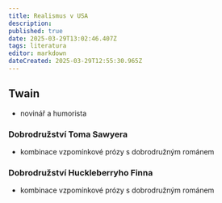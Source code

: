 ```yaml
---
title: Realismus v USA
description: 
published: true
date: 2025-03-29T13:02:46.407Z
tags: literatura
editor: markdown
dateCreated: 2025-03-29T12:55:30.965Z
---
```


## Twain
- novinář a humorista

### Dobrodružství Toma Sawyera
- kombinace vzpomínkové prózy s dobrodružným románem

### Dobrodružství Huckleberryho Finna
- kombinace vzpomínkové prózy s dobrodružným románem
